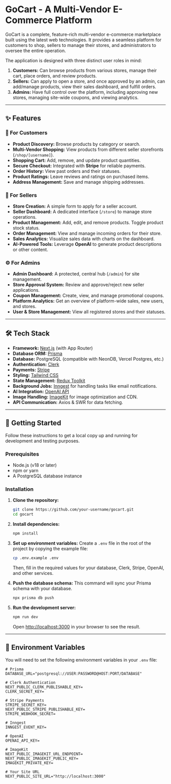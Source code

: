 # GoCart - A Multi-Vendor E-Commerce Platform



GoCart is a complete, feature-rich multi-vendor e-commerce marketplace built using the latest web technologies. It provides a seamless platform for customers to shop, sellers to manage their stores, and administrators to oversee the entire operation.

The application is designed with three distinct user roles in mind:
1.  **Customers:** Can browse products from various stores, manage their cart, place orders, and review products.
2.  **Sellers:** Can apply to open a store, and once approved by an admin, can add/manage products, view their sales dashboard, and fulfill orders.
3.  **Admins:** Have full control over the platform, including approving new stores, managing site-wide coupons, and viewing analytics.

---

## ✨ Features

### 🛒 For Customers
- **Product Discovery:** Browse products by category or search.
- **Multi-Vendor Shopping:** View products from different seller storefronts (`/shop/[username]`).
- **Shopping Cart:** Add, remove, and update product quantities.
- **Secure Checkout:** Integrated with **Stripe** for reliable payments.
- **Order History:** View past orders and their statuses.
- **Product Ratings:** Leave reviews and ratings on purchased items.
- **Address Management:** Save and manage shipping addresses.

### 🏪 For Sellers
- **Store Creation:** A simple form to apply for a seller account.
- **Seller Dashboard:** A dedicated interface (`/store`) to manage store operations.
- **Product Management:** Add, edit, and remove products. Toggle product stock status.
- **Order Management:** View and manage incoming orders for their store.
- **Sales Analytics:** Visualize sales data with charts on the dashboard.
- **AI-Powered Tools:** Leverage **OpenAI** to generate product descriptions or other content.

### ⚙️ For Admins
- **Admin Dashboard:** A protected, central hub (`/admin`) for site management.
- **Store Approval System:** Review and approve/reject new seller applications.
- **Coupon Management:** Create, view, and manage promotional coupons.
- **Platform Analytics:** Get an overview of platform-wide sales, new users, and stores.
- **User & Store Management:** View all registered stores and their statuses.

---

## 🛠️ Tech Stack

- **Framework:** [Next.js](https://nextjs.org/) (with App Router)
- **Database ORM:** [Prisma](https://www.prisma.io/)
- **Database:** PostgreSQL (compatible with NeonDB, Vercel Postgres, etc.)
- **Authentication:** [Clerk](https://clerk.com/)
- **Payments:** [Stripe](https://stripe.com/)
- **Styling:** [Tailwind CSS](https://tailwindcss.com/)
- **State Management:** [Redux Toolkit](https://redux-toolkit.js.org/)
- **Background Jobs:** [Inngest](https://www.inngest.com/) for handling tasks like email notifications.
- **AI Integration:** [OpenAI API](https://openai.com/)
- **Image Handling:** [ImageKit](https://imagekit.io/) for image optimization and CDN.
- **API Communication:** Axios & SWR for data fetching.

---

## 🚀 Getting Started

Follow these instructions to get a local copy up and running for development and testing purposes.

### Prerequisites

- Node.js (v18 or later)
- npm or yarn
- A PostgreSQL database instance

### Installation

1.  **Clone the repository:**
    ```sh
    git clone https://github.com/your-username/gocart.git
    cd gocart
    ```

2.  **Install dependencies:**
    ```sh
    npm install
    ```

3.  **Set up environment variables:**
    Create a `.env` file in the root of the project by copying the example file:
    ```sh
    cp .env.example .env
    ```
    Then, fill in the required values for your database, Clerk, Stripe, OpenAI, and other services.

4.  **Push the database schema:**
    This command will sync your Prisma schema with your database.
    ```sh
    npx prisma db push
    ```

5.  **Run the development server:**
    ```sh
    npm run dev
    ```
    Open [http://localhost:3000](http://localhost:3000) in your browser to see the result.

---

## 🔑 Environment Variables

You will need to set the following environment variables in your `.env` file:

```env
# Prisma
DATABASE_URL="postgresql://USER:PASSWORD@HOST:PORT/DATABASE"

# Clerk Authentication
NEXT_PUBLIC_CLERK_PUBLISHABLE_KEY=
CLERK_SECRET_KEY=

# Stripe Payments
STRIPE_SECRET_KEY=
NEXT_PUBLIC_STRIPE_PUBLISHABLE_KEY=
STRIPE_WEBHOOK_SECRET=

# Inngest
INNGEST_EVENT_KEY=

# OpenAI
OPENAI_API_KEY=

# ImageKit
NEXT_PUBLIC_IMAGEKIT_URL_ENDPOINT=
NEXT_PUBLIC_IMAGEKIT_PUBLIC_KEY=
IMAGEKIT_PRIVATE_KEY=

# Your Site URL
NEXT_PUBLIC_SITE_URL="http://localhost:3000"
